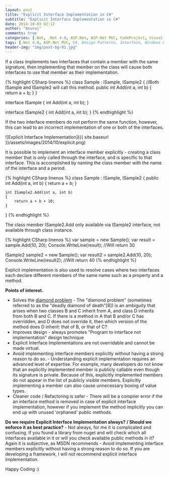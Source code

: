 ```yaml
---
layout: post
title: "Explicit Interface Implementation in C#"
subtitle: "Explicit Interface Implementation in C#"
date: 2014-10-03 02:12
author: "Anuraj"
comments: true
categories: [.Net, .Net 4.0, ASP.Net, ASP.Net MVC, CodeProject, Visual Studio]
tags: [.Net 4.0, ASP.Net MVC, C#, Design Patterns, Interface, Windows Forms]
header-img: "img/post-bg-01.jpg"
---
```

If a class implements two interfaces that contain a member with the same signature, then implementing that member on the class will cause both interfaces to use that member as their implementation. 

{% highlight CSharp linenos %}
class Sample : ISample, ISample2
{
    //Both ISample and ISample2 will call this method.
    public int Add(int a, int b)
    {
        return a + b;
    }
}

interface ISample
{
    int Add(int a, int b);
}

interface ISample2
{
    int Add(int a, int b);
}
{% endhighlight %}

If the two interface members do not perform the same function, however, this can lead to an incorrect implementation of one or both of the interfaces. 

![Explicit Interface Implementation]({{ site.baseurl }}/assets/images/2014/10/explicit.png)

It is possible to implement an interface member explicitly - creating a class member that is only called through the interface, and is specific to that interface. This is accomplished by naming the class member with the name of the interface and a period.

{% highlight CSharp linenos %}
class Sample : ISample, ISample2
{
    public int Add(int a, int b)
    {
        return a + b;
    }

    int ISample2.Add(int a, int b)
    {
        return a + b + 10;
    }
}
{% endhighlight %}

The class member ISample2.Add only available via ISample2 interface, not available through class instance. 

{% highlight CSharp linenos %}
var sample = new Sample();
var result = sample.Add(10, 20);
Console.WriteLine(result);  //Will return 30

ISample2 sample2 = new Sample();
var result2 = sample2.Add(10, 20);
Console.WriteLine(result2);  //Will return 40
{% endhighlight %}

Explicit implementation is also used to resolve cases where two interfaces each declare different members of the same name such as a property and a method.

**Points of interest.**



*   Solves the [diamond problem](http://en.wikipedia.org/wiki/Multiple_inheritance#The_diamond_problem) - The "diamond problem" (sometimes referred to as the "deadly diamond of death"[6]) is an ambiguity that arises when two classes B and C inherit from A, and class D inherits from both B and C. If there is a method in A that B and/or C has overridden, and D does not override it, then which version of the method does D inherit: that of B, or that of C?
*   Improves design - always promotes "Program to interface not implementation" design technique
*   Explicit Interface Implementations are not overridable and cannot be made virtual.
*   Avoid implementing interface members explicitly without having a strong reason to do so. - Understanding explicit implementation requires an advanced level of expertise. For example, many developers do not know that an explicitly implemented member is publicly callable even though its signature is private. Because of this, explicitly implemented members do not appear in the list of publicly visible members. Explicitly implementing a member can also cause unnecessary boxing of value types.
*   Cleaner code / Refactoring is safer - There will be a compiler error if the an interface method is removed in case of explicit interface implementation, however if you implement the method implicitly you can end up with unused 'orphaned' public methods.

**Do we require Explicit Interface Implementation always? / Should we enforce it as best practice?** - Not always, for me it is complicated and confusing. If you found a library from nuget and will check which all interfaces available in it or will you check available public methods in it? Again it is subjective, as MSDN recommends - Avoid implementing interface members explicitly without having a strong reason to do so. If you are developing a framework, I will not recommend explicit interface implementation.

Happy Coding :)
